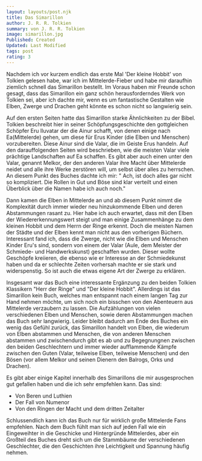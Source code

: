 ```yaml
---
layout: layouts/post.njk
title: Das Simarillon
author: J. R. R. Tolkien
summary: von J. R. R. Tolkien
image: simarillon.jpg
Published: Created
Updated: Last Modified
tags: post
rating: 3
---
```

Nachdem ich vor kurzem endlich das erste Mal 'Der kleine Hobbit' von Tolkien gelesen habe, war ich im Mittelerde-Fieber und habe mir daraufhin ziemlich schnell das Simarillon bestellt. Im Voraus haben mir Freunde schon gesagt, dass das Simarillon ein ganz schön herausforderndes Werk von Tolkien sei, aber ich dachte mir, wenn es um fantastische Gestalten wie Elben, Zwerge und Drachen geht könnte es schon nicht so langwierig sein.

Auf den ersten Seiten hatte das Simarillon starke Ähnlichkeiten zu der Bibel. Tolkien beschreibt hier in seiner Schöpfungsgeschichte den gottgleichen Schöpfer Eru Iluvatar der die Ainur schafft, von denen einige nach Ea(Mittelerde) gehen, um diese für Erus Kinder (die Elben und Menschen) vorzubereiten. Diese Ainur sind die Valar, die im Geiste Erus handeln. Auf den darauffolgenden Seiten wird beschrieben, wie die meisten Valar viele prächtige Landschaften auf Ea schaffen. Es gibt aber auch einen unter den Valar, genannt Melkor, der den anderen Valar ihre Macht über Mittelerde neidet und alle ihre Werke zerstören will, um selbst über alles zu herrschen.
An diesem Punkt des Buches dachte ich mir: " Ach, ist doch alles gar nicht so kompliziert. Die Rollen in Gut und Böse sind klar verteilt und einen Überblick über die Namen habe ich auch noch." 

Dann kamen die Elben in Mittelerde an und ab diesem Punkt nimmt die Komplexität durch immer wieder neu hinzukommende Elben und deren Abstammungen rasant zu. Hier habe ich auch erwartet, dass mit den Elben der Wiedererkennungswert steigt und man einige Zusammenhänge zu dem kleinen Hobbit und dem Herrn der Ringe erkennt. Doch die meisten Namen der Städte und der Elben kennt man nicht aus den vorherigen Büchern. Interessant fand ich, dass die Zwerge, nicht wie die Elben und Menschen Kinder Eru's sind, sondern von einem der Valar (Aule, dem Meister der Schmiede- und Handwerkskunst) geschaffen wurden. Dieser wollte Geschöpfe kreiieren, die ebenso wie er Interesse an der Schmiedekunst haben und da er schlechte Zeiten vorhersah machte er sie stark und widerspenstig. So ist auch die etwas eigene Art der Zwerge zu erklären. 

Insgesamt war das Buch eine interessante Ergänzung zu den beiden Tolkien Klassikern "Herr der Ringe" und "Der kleine Hobbit". Allerdings ist das Simarillon kein Buch, welches man entspannt nach einem langen Tag zur Hand nehmen möchte, um sich noch ein bisschen von den Abenteuern aus Mittelerde verzaubern zu lassen. 
Die Aufzählungen von vielen verschiedenen Elben und Menschen, sowie deren Abstammungen machen das Buch sehr langwierig. Leider bleibt dadurch am Ende des Buches ein wenig das Gefühl zurück, das Simarillon handelt von Elben, die wiederum von Elben abstammen und Menschen, die von anderen Menschen abstammen und zwischendurch gibt es ab und zu Begegnungnen zwischen den beiden Geschlechtern und immer wieder aufflammende Kämpfe zwischen den Guten (Valar, teilweise Elben, teilweise Menschen) und den Bösen (vor allem Melkor und seinen Dienern den Balrogs, Orks und Drachen).

Es gibt aber einige Kapitel innerhalb des Simarillons die mir ausgesprochen gut gefallen haben und die ich sehr empfehlen kann. 
Das sind:
- Von Beren und Luthien
- Der Fall von Numenor
- Von den Ringen der Macht und dem dritten Zeitalter

Schlussendlich kann ich das Buch nur für wirklich große Mittelerde Fans empfehlen. Nach dem Buch fühlt man sich auf jeden Fall wie ein Eingeweihter in die Geschicke und Hintergründe Mittelerdes, aber ein Großteil des Buches dreht sich um die Stammbäume der verschiedenen Geschlechter, die den Geschichten ihre Leichtigkeit und Spannung häufig nehmen. 